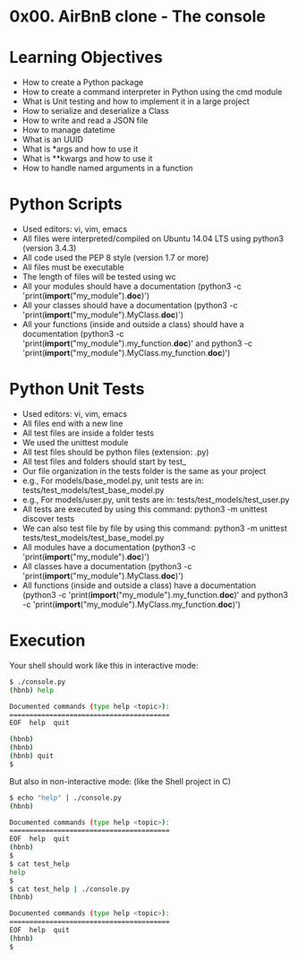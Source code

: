 # 0x00. AirBnB clone - The console
# Learning Objectives
* How to create a Python package
* How to create a command interpreter in Python using the cmd module
* What is Unit testing and how to implement it in a large project
* How to serialize and deserialize a Class
* How to write and read a JSON file
* How to manage datetime
* What is an UUID
* What is *args and how to use it
* What is **kwargs and how to use it
* How to handle named arguments in a function
# Python Scripts
* Used editors: vi, vim, emacs
* All files were interpreted/compiled on Ubuntu 14.04 LTS using python3 (version 3.4.3)
* All code used the PEP 8 style (version 1.7 or more)
* All files must be executable
* The length of files will be tested using wc
* All your modules should have a documentation (python3 -c 'print(__import__("my_module").__doc__)')
* All your classes should have a documentation (python3 -c 'print(__import__("my_module").MyClass.__doc__)')
* All your functions (inside and outside a class) should have a documentation (python3 -c 'print(__import__("my_module").my_function.__doc__)' and python3 -c 'print(__import__("my_module").MyClass.my_function.__doc__)')
# Python Unit Tests
* Used editors: vi, vim, emacs
* All files end with a new line
* All test files are inside a folder tests
* We used the unittest module
* All test files should be python files (extension: .py)
* All test files and folders should start by test_
* Our file organization in the tests folder is the same as your project
* e.g., For models/base_model.py, unit tests are in: tests/test_models/test_base_model.py
* e.g., For models/user.py, unit tests are in: tests/test_models/test_user.py
* All tests are executed by using this command: python3 -m unittest discover tests
* We can also test file by file by using this command: python3 -m unittest tests/test_models/test_base_model.py
* All modules have a documentation (python3 -c 'print(__import__("my_module").__doc__)')
* All classes have a documentation (python3 -c 'print(__import__("my_module").MyClass.__doc__)')
* All functions (inside and outside a class) have a documentation (python3 -c 'print(__import__("my_module").my_function.__doc__)' and python3 -c 'print(__import__("my_module").MyClass.my_function.__doc__)')
# Execution
Your shell should work like this in interactive mode:
```sh
$ ./console.py
(hbnb) help

Documented commands (type help <topic>):
========================================
EOF  help  quit

(hbnb)
(hbnb)
(hbnb) quit
$
```
But also in non-interactive mode: (like the Shell project in C)
```sh
$ echo "help" | ./console.py
(hbnb)

Documented commands (type help <topic>):
========================================
EOF  help  quit
(hbnb)
$
$ cat test_help
help
$
$ cat test_help | ./console.py
(hbnb)

Documented commands (type help <topic>):
========================================
EOF  help  quit
(hbnb)
$
```